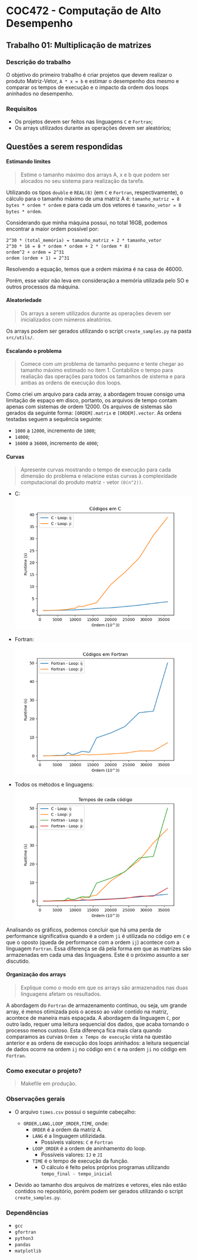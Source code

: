 # COC472 - Computação de Alto Desempenho

## Trabalho 01: Multiplicação de matrizes

### Descrição do trabalho
O objetivo do primeiro trabalho é criar projetos que devem realizar o produto Matriz-Vetor, `A * x = b` e estimar o desempenho dos mesmo e comparar os tempos de execução e o impacto da ordem dos loops aninhados no desempenho.

### Requisitos
- Os projetos devem ser feitos nas linguagens `C` e `Fortran`;
- Os arrays utilizados durante as operações devem ser aleatórios;

## Questões a serem respondidas

#### Estimando limites
> Estime o tamanho máximo dos arrays A, x e b que podem ser alocados no seu sistema para realização da tarefa.

Utilizando os tipos `double` e `REAL(8)` (em `C` e `Fortran`, respectivamente), o cálculo para o tamanho máximo de uma matriz A é: `tamanho_matriz = 8 bytes * ordem * ordem` e para cada um dos vetores é `tamanho_vetor = 8 bytes * ordem`.

Considerando que minha máquina possui, no total 16GB, podemos encontrar a maior ordem possível por:
```
2^30 * (total_memória) = tamanho_matriz + 2 * tamanho_vetor
2^30 * 16 = 8 * ordem * ordem + 2 * (ordem * 8)
ordem^2 + ordem = 2^31
ordem (ordem + 1) = 2^31
```

Resolvendo a equação, temos que a ordem máxima é na casa de 46000.

Porém, esse valor não leva em consideração a memória utilizada pelo SO e outros processos da máquina.

#### Aleatoriedade
> Os arrays a serem utilizados durante as operações devem ser inicializados com números aleatórios.

Os arrays podem ser gerados utilizando o script `create_samples.py` na pasta `src/utils/`.

#### Escalando o problema
> Comece com um problema de tamanho pequeno e tente chegar ao tamanho máximo estimado no item 1. Contabilize o tempo para realiação das operações para todos os tamanhos de sistema e para ambas as ordens de execução dos loops.

Como criei um arquivo para cada array, a abordagem trouxe consigo uma limitação de espaço em disco, portanto, os arquivos de tempo contam apenas com sistemas de ordem 12000.
Os arquivos de sistemas são gerados da seguinte forma: `[ORDEM].matrix` e `[ORDEM].vector`. As ordens testadas seguem a sequência seguinte:
- `1000` a `12000`, incremento de `1000`;
- `14000`;
- `16000` a `36000`, incremento de `4000`;

#### Curvas
> Apresente curvas mostrando o tempo de execução para cada dimensão do problema e relacione estas curvas à complexidade computacional do produto matriz - vetor `(O(n^2))`.

- C:
![](./assets/images/c-times.png)

- Fortran:
![](./assets/images/f90-times.png)

- Todos os métodos e linguagens:
![](./assets/images/all-times.png)

Analisando os gráficos, podemos concluir que há uma perda de performance significativa quando é a ordem `ji` é utilizada no código em `C` e que o oposto (queda de performance com a ordem `ij`) acontece com a linguagem `Fortran`. Essa diferença se dá pela forma em que as matrizes são armazenadas em cada uma das linguagens. Este é o próximo assunto a ser discutido.


#### Organização dos arrays
> Explique como o modo em que os arrays são armazenados nas duas linguagens afetam os resultados.

A abordagem do `Fortran` de armazenamento contínuo, ou seja, um grande array, é menos otimizada pois o acesso ao valor contido na matriz, acontece de maneira mais espaçada. A abordagem da linguagem `C`, por outro lado, requer uma leitura sequencial dos dados, que acaba tornando o processo menos custoso. Esta diferença fica mais clara quando comparamos as curvas `Ordem x Tempo de execução` vista na questão anterior e as ordens de execução dos loops aninhados: a leitura sequencial de dados ocorre na ordem `ij` no código em `C` e na ordem `ji` no código em `Fortran`.

### Como executar o projeto?

> Makefile em produção.

### Observações gerais

- O arquivo `times.csv` possui o seguinte cabeçalho:
  - `ORDER,LANG,LOOP_ORDER,TIME`, onde:
	- `ORDER` é a ordem da matriz A.
    - `LANG` é a linguagem utilizidada.
	  - Possíveis valores: `C` e `Fortran`
	- `LOOP_ORDER` é a ordem de aninhamento do loop.
	  - Possíveis valores: `IJ` e `JI`
	- `TIME` é o tempo de execução da função.
	  - O cálculo é feito pelos próprios programas utilizando `tempo_final - tempo_inicial`

- Devido ao tamanho dos arquivos de matrizes e vetores, eles não estão contidos no repositório, porém podem ser gerados utilizando o script `create_samples.py`.


### Dependências

- `gcc`
- `gfortran`
- `python3`
- `pandas`
- `matplotlib`
